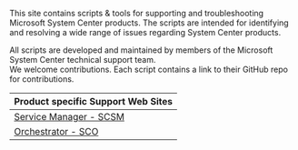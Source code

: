 This site contains scripts & tools for supporting and troubleshooting Microsoft System Center products. The scripts are intended for identifying and resolving a wide range of issues regarding System Center products. 

All scripts are developed and maintained by members of the Microsoft System Center technical support team.  
We welcome contributions. Each script contains a link to their GitHub repo for contributions.

| Product specific Support Web Sites |   
| :------------------------ | 
| [Service Manager - SCSM](https://khusmeno-ms.github.io/CSS-SystemCenter-ServiceManager) |
| [Orchestrator - SCO](https://khusmeno-ms.github.io/CSS-SystemCenter-Orchestrator)  | 

